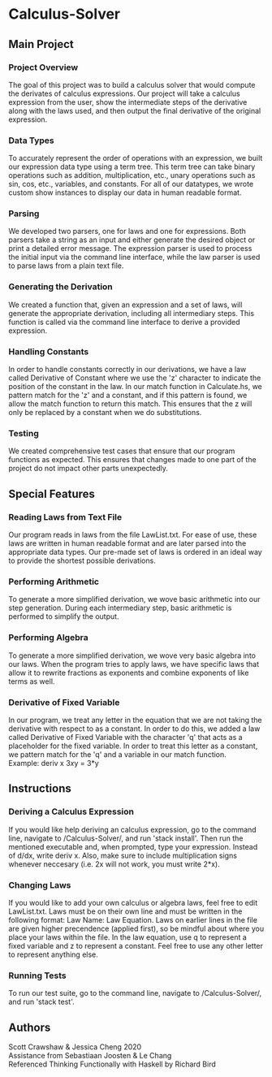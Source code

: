 # Calculus-Solver
## Main Project

### Project Overview 
The goal of this project was to build a calculus solver that would compute the derivates of calculus expressions.
Our project will take a calculus expression from the user, show the intermediate steps of the derivative along with the laws used, and then output the final derivative of the original expression.

### Data Types
To accurately represent the order of operations with an expression, we built our expression data type using a term tree. This term tree can take binary operations such as addition, multiplication, etc., unary operations such as sin, cos, etc., variables, and constants. For all of our datatypes, we wrote custom show instances to display our data in human readable format. 

### Parsing
We developed two parsers, one for laws and one for expressions. Both parsers take a string as an input and either generate the desired object or print a detailed error message. The expression parser is used to process the initial input via the command line interface, while the law parser is used to parse laws from a plain text file.

### Generating the Derivation
We created a function that, given an expression and a set of laws, will generate the appropriate derivation, including all intermediary steps. This function is called via the command line interface to derive a provided expression.

### Handling Constants
In order to handle constants correctly in our derivations, we have a law called Derivative of Constant where we use the 'z' character to indicate the position of the constant in the law.  In our match function in Calculate.hs, we pattern match for the 'z' and a constant, and if this pattern is found, we allow the match function to return this match.  This ensures that the z will only be replaced by a constant when we do substitutions.  

### Testing
We created comprehensive test cases that ensure that our program functions as expected. This ensures that changes made to one part of the project do not impact other parts unexpectedly.

## Special Features
### Reading Laws from Text File
Our program reads in laws from the file LawList.txt. For ease of use, these laws are written in human readable format and are later parsed into the appropriate data types. Our pre-made set of laws is ordered in an ideal way to provide the shortest possible derivations.

### Performing Arithmetic
To generate a more simplified derivation, we wove basic arithmetic into our step generation. During each intermediary step, basic arithmetic is performed to simplify the output.

### Performing Algebra
To generate a more simplified derivation, we wove very basic algebra into our laws.  When the program tries to apply laws, we have specific laws that allow it to rewrite fractions as exponents and combine exponents of like terms as well. 

### Derivative of Fixed Variable
In our program, we treat any letter in the equation that we are not taking the derivative with respect to as a constant.  In order to do this, we added a law called Derivative of Fixed Variable with the character 'q' that acts as a placeholder for the fixed variable.  In order to treat this letter as a constant, we pattern match for the 'q' and a variable in our match function.  
Example: deriv x 3*x*y = 3*y

## Instructions
### Deriving a Calculus Expression
If you would like help deriving an calculus expression, go to the command line, navigate to /Calculus-Solver/, and run 'stack install'. Then run the mentioned executable and, when prompted, type your expression. Instead of d/dx, write deriv x. Also, make sure to include multiplication signs whenever neccesary (i.e. 2x will not work, you must write 2*x).

### Changing Laws
If you would like to add your own calculus or algebra laws, feel free to edit LawList.txt. Laws must be on their own line and must be written in the following format: Law Name: Law Equation. Laws on earlier lines in the file are given higher precendence (applied first), so be mindful about where you place your laws within the file. In the law equation, use q to represent a fixed variable and z to represent a constant. Feel free to use any other letter to represent anything else.

### Running Tests
To run our test suite, go to the command line, navigate to /Calculus-Solver/, and run 'stack test'.

## Authors
Scott Crawshaw & Jessica Cheng 2020  
Assistance from Sebastiaan Joosten & Le Chang  
Referenced Thinking Functionally with Haskell by Richard Bird

